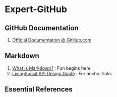 # Expert-GitHub

## GitHub Documentation
1. [Official Documentation @ GitHub.com](https://docs.github.com/en)
## Markdown
1. [What is Markdown?](https://www.markdownguide.org/getting-started/) : Fun begins here
2. [LivingSocial API Design Guide](https://github.com/livingsocial/api-design/blob/master/README.md) : For anchor links

## Essential References

